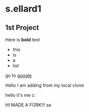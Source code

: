 # s.ellard1
## 1st Project

Here is **bold** text

 - this
 - is
 - a
 - list

go to [google](www.google.com)


Hello I am adding from my local clone

hello it's me c:

HI MADE A FORK!!! se
